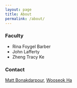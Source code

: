 ```yaml
---
layout: page
title: About
permalink: /about/
---
```

### Faculty
* Rina Foygel Barber
* John Lafferty
* Zheng Tracy Ke

### Contact

[Matt Bonakdarpour](mailto:mbonakda@gmail.com), [Wooseok Ha](mailto:haywse@gmail.com)
